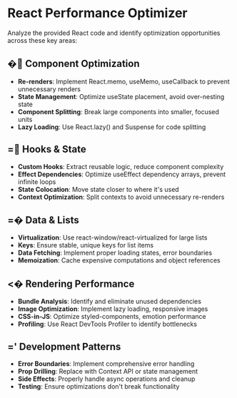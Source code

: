 # React Performance Optimizer

Analyze the provided React code and identify optimization opportunities across these key areas:

## � Component Optimization
- **Re-renders**: Implement React.memo, useMemo, useCallback to prevent unnecessary renders
- **State Management**: Optimize useState placement, avoid over-nesting state
- **Component Splitting**: Break large components into smaller, focused units
- **Lazy Loading**: Use React.lazy() and Suspense for code splitting

## = Hooks & State
- **Custom Hooks**: Extract reusable logic, reduce component complexity
- **Effect Dependencies**: Optimize useEffect dependency arrays, prevent infinite loops
- **State Colocation**: Move state closer to where it's used
- **Context Optimization**: Split contexts to avoid unnecessary re-renders

## =� Data & Lists
- **Virtualization**: Use react-window/react-virtualized for large lists
- **Keys**: Ensure stable, unique keys for list items
- **Data Fetching**: Implement proper loading states, error boundaries
- **Memoization**: Cache expensive computations and object references

## <� Rendering Performance
- **Bundle Analysis**: Identify and eliminate unused dependencies
- **Image Optimization**: Implement lazy loading, responsive images
- **CSS-in-JS**: Optimize styled-components, emotion performance
- **Profiling**: Use React DevTools Profiler to identify bottlenecks

## =' Development Patterns
- **Error Boundaries**: Implement comprehensive error handling
- **Prop Drilling**: Replace with Context API or state management
- **Side Effects**: Properly handle async operations and cleanup
- **Testing**: Ensure optimizations don't break functionality